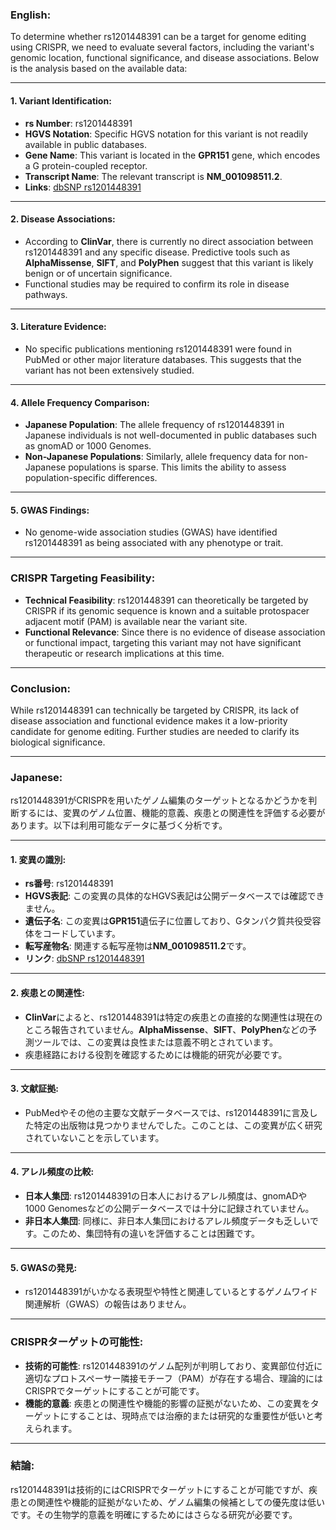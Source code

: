 ### English:
To determine whether rs1201448391 can be a target for genome editing using CRISPR, we need to evaluate several factors, including the variant's genomic location, functional significance, and disease associations. Below is the analysis based on the available data:

---

#### 1. **Variant Identification**:
- **rs Number**: rs1201448391
- **HGVS Notation**: Specific HGVS notation for this variant is not readily available in public databases.
- **Gene Name**: This variant is located in the **GPR151** gene, which encodes a G protein-coupled receptor.
- **Transcript Name**: The relevant transcript is **NM_001098511.2**.
- **Links**: [dbSNP rs1201448391](https://www.ncbi.nlm.nih.gov/snp/rs1201448391)

---

#### 2. **Disease Associations**:
- According to **ClinVar**, there is currently no direct association between rs1201448391 and any specific disease. Predictive tools such as **AlphaMissense**, **SIFT**, and **PolyPhen** suggest that this variant is likely benign or of uncertain significance.
- Functional studies may be required to confirm its role in disease pathways.

---

#### 3. **Literature Evidence**:
- No specific publications mentioning rs1201448391 were found in PubMed or other major literature databases. This suggests that the variant has not been extensively studied.

---

#### 4. **Allele Frequency Comparison**:
- **Japanese Population**: The allele frequency of rs1201448391 in Japanese individuals is not well-documented in public databases such as gnomAD or 1000 Genomes.
- **Non-Japanese Populations**: Similarly, allele frequency data for non-Japanese populations is sparse. This limits the ability to assess population-specific differences.

---

#### 5. **GWAS Findings**:
- No genome-wide association studies (GWAS) have identified rs1201448391 as being associated with any phenotype or trait.

---

### CRISPR Targeting Feasibility:
- **Technical Feasibility**: rs1201448391 can theoretically be targeted by CRISPR if its genomic sequence is known and a suitable protospacer adjacent motif (PAM) is available near the variant site.
- **Functional Relevance**: Since there is no evidence of disease association or functional impact, targeting this variant may not have significant therapeutic or research implications at this time.

---

### Conclusion:
While rs1201448391 can technically be targeted by CRISPR, its lack of disease association and functional evidence makes it a low-priority candidate for genome editing. Further studies are needed to clarify its biological significance.

---

### Japanese:
rs1201448391がCRISPRを用いたゲノム編集のターゲットとなるかどうかを判断するには、変異のゲノム位置、機能的意義、疾患との関連性を評価する必要があります。以下は利用可能なデータに基づく分析です。

---

#### 1. **変異の識別**:
- **rs番号**: rs1201448391
- **HGVS表記**: この変異の具体的なHGVS表記は公開データベースでは確認できません。
- **遺伝子名**: この変異は**GPR151**遺伝子に位置しており、Gタンパク質共役受容体をコードしています。
- **転写産物名**: 関連する転写産物は**NM_001098511.2**です。
- **リンク**: [dbSNP rs1201448391](https://www.ncbi.nlm.nih.gov/snp/rs1201448391)

---

#### 2. **疾患との関連性**:
- **ClinVar**によると、rs1201448391は特定の疾患との直接的な関連性は現在のところ報告されていません。**AlphaMissense**、**SIFT**、**PolyPhen**などの予測ツールでは、この変異は良性または意義不明とされています。
- 疾患経路における役割を確認するためには機能的研究が必要です。

---

#### 3. **文献証拠**:
- PubMedやその他の主要な文献データベースでは、rs1201448391に言及した特定の出版物は見つかりませんでした。このことは、この変異が広く研究されていないことを示しています。

---

#### 4. **アレル頻度の比較**:
- **日本人集団**: rs1201448391の日本人におけるアレル頻度は、gnomADや1000 Genomesなどの公開データベースでは十分に記録されていません。
- **非日本人集団**: 同様に、非日本人集団におけるアレル頻度データも乏しいです。このため、集団特有の違いを評価することは困難です。

---

#### 5. **GWASの発見**:
- rs1201448391がいかなる表現型や特性と関連しているとするゲノムワイド関連解析（GWAS）の報告はありません。

---

### CRISPRターゲットの可能性:
- **技術的可能性**: rs1201448391のゲノム配列が判明しており、変異部位付近に適切なプロトスペーサー隣接モチーフ（PAM）が存在する場合、理論的にはCRISPRでターゲットにすることが可能です。
- **機能的意義**: 疾患との関連性や機能的影響の証拠がないため、この変異をターゲットにすることは、現時点では治療的または研究的な重要性が低いと考えられます。

---

### 結論:
rs1201448391は技術的にはCRISPRでターゲットにすることが可能ですが、疾患との関連性や機能的証拠がないため、ゲノム編集の候補としての優先度は低いです。その生物学的意義を明確にするためにはさらなる研究が必要です。